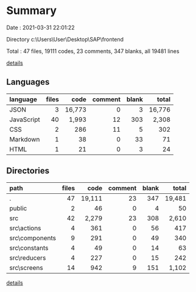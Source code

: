 # Summary

Date : 2021-03-31 22:01:22

Directory c:\Users\User\Desktop\SAP\frontend

Total : 47 files,  19111 codes, 23 comments, 347 blanks, all 19481 lines

[details](details.md)

## Languages
| language | files | code | comment | blank | total |
| :--- | ---: | ---: | ---: | ---: | ---: |
| JSON | 3 | 16,773 | 0 | 3 | 16,776 |
| JavaScript | 40 | 1,993 | 12 | 303 | 2,308 |
| CSS | 2 | 286 | 11 | 5 | 302 |
| Markdown | 1 | 38 | 0 | 33 | 71 |
| HTML | 1 | 21 | 0 | 3 | 24 |

## Directories
| path | files | code | comment | blank | total |
| :--- | ---: | ---: | ---: | ---: | ---: |
| . | 47 | 19,111 | 23 | 347 | 19,481 |
| public | 2 | 46 | 0 | 4 | 50 |
| src | 42 | 2,279 | 23 | 308 | 2,610 |
| src\actions | 4 | 361 | 0 | 56 | 417 |
| src\components | 9 | 291 | 0 | 49 | 340 |
| src\constants | 4 | 49 | 0 | 14 | 63 |
| src\reducers | 4 | 227 | 0 | 15 | 242 |
| src\screens | 14 | 942 | 9 | 151 | 1,102 |

[details](details.md)